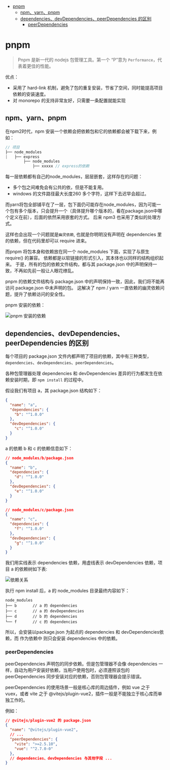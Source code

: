 - [pnpm](#pnpm)
  - [npm、yarn、pnpm](#npmyarnpnpm)
  - [dependencies、devDependencies、peerDependencies 的区别](#dependenciesdevdependenciespeerdependencies-的区别)
    - [peerDependencies](#peerdependencies)


# pnpm

> Pnpm 是新一代的 nodejs 包管理工具。第一个 “P”意为 `Performance`，代表着更佳的性能。

优点：
- 采用了 hard-link 机制，避免了包的重复安装，节省了空间，同时能提高项目依赖的安装速度。
- 对 monorepo 的支持非常友好，只需要一条配置就能实现


## npm、yarn、pnpm


在npm2时代，npm 安装一个依赖会把依赖包和它的依赖都会被下载下来，例如：

```js
// 项目
├── node_modules
|   ├── express    
        ├── node_modules
            ├── xxxxx // express的依赖
```
每一层依赖都有自己的node_modules，层层嵌套，这样存在的问题：  

- 多个包之间难免会有公共的依，但是不能复用。
- windows 的文件路径最大长度260 多个字符，这样下去迟早会超过。

而yarn将包全部铺平在了一层，包下面仍可能存在node_modules，因为可能一个包有多个版本，只会提升一个（具体提升哪个版本的，看在package.json中哪个定义在前），后面的依然采用嵌套的方式。
后来 npm3 也采用了类似的处理方式。

这样也会出现一个问题就是`幽灵依赖`, 也就是你明明没有声明在 dependencies 里的依赖，但在代码里却可以 require 进来。

而pnpm 将包本身和依赖放在同一个 node_modules 下面，实现了与原生 require() 的兼容。 依赖都是以软链接的形式引入，其本体也以同样的结构组织起来。 于是，所有的包的依赖文件结构，都与其 package.json 中的声明保持一致，不再如先前一般让人眼花缭乱。

pnpm 的依赖文件结构与 package.json 中的声明保持一致，因此，我们将不能再访问 package.json 中未声明的包。 这解决了 npm / yarn 一直依赖的幽灵依赖问题，提升了依赖访问的安全性。

pnpm 安装的依赖：

![pnpm 安装的依赖](../../img/pnpm.png)


 ## dependencies、devDependencies、peerDependencies 的区别

 每个项目的 package.json 文件内都声明了项目的依赖，其中有三种类型，`dependencies`、`devDependencies`、`peerDependencies`。

 各种包管理器处理 dependencies 和 devDependencies 差异的行为都发生在依赖安装时期，即 `npm install` 的过程中。

 假设我们有项目 a，其 package.json 结构如下：

```json
{
  "name": "a",
  "dependencies": {
    "b": "^1.0.0"
  },
  "devDependencies": {
    "c": "^1.0.0"
  }
}

```

a 的依赖 b 和 c 的依赖信息如下：

```json
// node_modules/b/package.json
{
  "name": "b",
  "dependencies": {
    "d": "^1.0.0"
  },
  "devDependencies": {
    "e": "^1.0.0"
  }
}

```

```json
// node_modules/c/package.json
{
  "name": "c",
  "dependencies": {
    "f": "^1.0.0"
  },
  "devDependencies": {
    "g": "^1.0.0"
  }
}

```

我们用实线表示 dependencies 依赖，用虚线表示 devDependencies 依赖，项目 a 的依赖树如下表:

![依赖关系](https://p6-juejin.byteimg.com/tos-cn-i-k3u1fbpfcp/b672e20a555743a4ac59cf4d39a1d29e~tplv-k3u1fbpfcp-zoom-in-crop-mark:1512:0:0:0.awebp?)

执行 npm install 后，a 的 node_modules 目录最终内容如下：

```
node_modules
├── b       // a 的 dependencies
├── c       // a 的 devDependencies   
├── d       // b 的 dependencies    
└── f       // c 的 dependencies  

```
所以，会安装以package.json 为起点的 dependencies 和 devDependencies依赖，而 作为依赖中 则只会安装 dependencies 中的依赖。


### peerDependencies

peerDependencies 声明包的同步依赖。但是包管理器不会像 dependencies 一样，自动为用户安装好依赖，当用户使用包时，必须遵照该包的 peerDependencies 同步安装对应的依赖，否则包管理器会提示错误。

peerDependencies 的使用场景一般是核心库的周边插件，例如 vue 之于 vuex，或者 vite 之于 @vitejs/plugin-vue2，插件一般是不能独立于核心库而单独工作的。

例如：

```json
// @vitejs/plugin-vue2 的 package.json
{
  "name": "@vitejs/plugin-vue2",
  // ...
  "peerDependencies": {
    "vite": ">=2.5.10",
    "vue": "^2.7.0-0"
  },
  // dependencies、devDependencies 与其他字段 ...
}

```